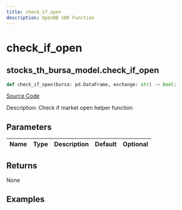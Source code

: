 ```yaml
---
title: check_if_open
description: OpenBB SDK Function
---
```

# check_if_open

## stocks_th_bursa_model.check_if_open

```python
def check_if_open(bursa: pd.DataFrame, exchange: str) -> bool:
```
[Source Code](https://github.com/OpenBB-finance/OpenBBTerminal/tree/main/openbb_terminal/stocks/tradinghours/bursa_model.py#L156)

Description: Check if market open helper function

## Parameters

| Name | Type | Description | Default | Optional |
| ---- | ---- | ----------- | ------- | -------- |

## Returns

None

## Examples

